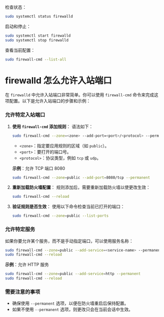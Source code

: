 检查状态：

```bash
sudo systemctl status firewalld  
```
启动和停止：

```bash
sudo systemctl start firewalld  
sudo systemctl stop firewalld  
```
查看当前配置：

```bash
sudo firewall-cmd --list-all  
```
# firewalld 怎么允许入站端口

在 `firewalld` 中允许入站端口非常简单。你可以使用 `firewall-cmd` 命令来完成这项配置。以下是允许入站端口的步骤和示例：

### 允许特定入站端口
1. **使用 `firewall-cmd` 添加规则**：
   语法如下：
   ```bash
   sudo firewall-cmd --zone=<zone> --add-port=<port>/<protocol> --permanent
   ```

   - `<zone>`：指定要应用规则的区域（如 `public`）。
   - `<port>`：要打开的端口号。
   - `<protocol>`：协议类型，例如 `tcp` 或 `udp`。

   **示例**：允许 TCP 端口 8080
   ```bash
   sudo firewall-cmd --zone=public --add-port=8080/tcp --permanent
   ```

2. **重新加载防火墙配置**：
   规则添加后，需要重新加载防火墙以使更改生效：
   ```bash
   sudo firewall-cmd --reload
   ```

3. **验证规则是否生效**：
   使用以下命令检查当前已打开的端口：
   ```bash
   sudo firewall-cmd --zone=public --list-ports
   ```

### 允许特定服务
如果你要允许某个服务，而不是手动指定端口，可以使用服务名称：
```bash
sudo firewall-cmd --zone=public --add-service=<service-name> --permanent
sudo firewall-cmd --reload
```
**示例**：允许 HTTP 服务
```bash
sudo firewall-cmd --zone=public --add-service=http --permanent
sudo firewall-cmd --reload
```

### 需要注意的事项
- 确保使用 `--permanent` 选项，以便在防火墙重启后保持配置。
- 如果不使用 `--permanent` 选项，则更改只会在当前会话中生效。
 